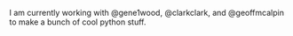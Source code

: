 I am currently working with @gene1wood, @clarkclark, and @geoffmcalpin to make a bunch of cool python stuff.
